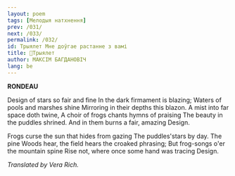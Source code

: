 ```yaml
---
layout: poem
tags: [Мелодыя натхнення]
prev: /031/
next: /033/
permalink: /032/
id: Трыялет Мне доўгае растанне з вамі
title: 🚧Трыялет
author: МАКСІМ БАГДАНОВІЧ
lang: be
---
```



 
**RONDEAU**

Design of stars so fair and fine In the dark firmament is blazing; Waters of pools and marshes shine Mirroring in their depths this blazon. A mist into far space doth twine, A choir of frogs chants hymns of praising The beauty in the puddles shrined. And in them burns a fair, amazing Design.

Frogs curse the sun that hides from gazing The puddles'stars by day.  The pine Woods hear, the field hears the croaked phrasing; But frog-songs o'er the mountain spine Rise not, where once some hand was tracing Design.

_Translated by Vera Rich._
